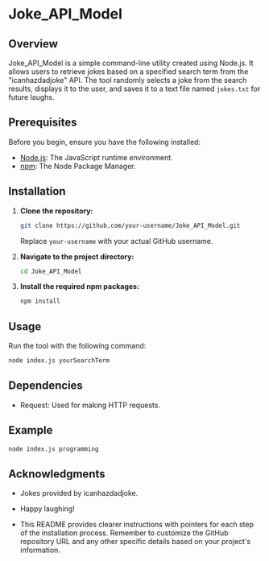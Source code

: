 # Joke_API_Model

## Overview

Joke_API_Model is a simple command-line utility created using Node.js. It allows users to retrieve jokes based on a specified search term from the "icanhazdadjoke" API. The tool randomly selects a joke from the search results, displays it to the user, and saves it to a text file named `jokes.txt` for future laughs.

## Prerequisites

Before you begin, ensure you have the following installed:

- [Node.js](https://nodejs.org/): The JavaScript runtime environment.
- [npm](https://www.npmjs.com/): The Node Package Manager.

## Installation

1. **Clone the repository:**

    ```bash
    git clone https://github.com/your-username/Joke_API_Model.git
    ```

   Replace `your-username` with your actual GitHub username.

2. **Navigate to the project directory:**

    ```bash
    cd Joke_API_Model
    ```

3. **Install the required npm packages:**

    ```bash
    npm install
    ```

## Usage

Run the tool with the following command:

```bash
node index.js yourSearchTerm

```
## Dependencies
- Request: Used for making HTTP requests.


## Example
```bash
node index.js programming

```
## Acknowledgments
- Jokes provided by icanhazdadjoke.

- Happy laughing!

- This README provides clearer instructions with pointers for each step of the installation process. Remember to customize the GitHub repository URL and any other specific details based on your project's information.
